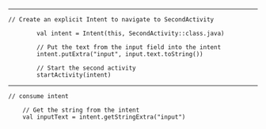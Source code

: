     
  --- 
    // Create an explicit Intent to navigate to SecondActivity
            
            val intent = Intent(this, SecondActivity::class.java)

            // Put the text from the input field into the intent
            intent.putExtra("input", input.text.toString())

            // Start the second activity
            startActivity(intent)

--- 
    // consume intent

        // Get the string from the intent
        val inputText = intent.getStringExtra("input") 

